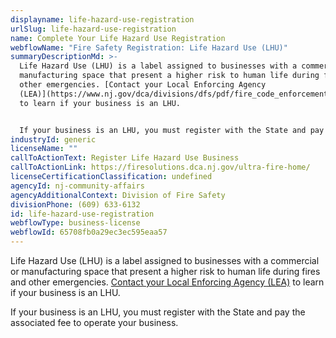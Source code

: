 ```yaml
---
displayname: life-hazard-use-registration
urlSlug: life-hazard-use-registration
name: Complete Your Life Hazard Use Registration
webflowName: "Fire Safety Registration: Life Hazard Use (LHU)"
summaryDescriptionMd: >-
  Life Hazard Use (LHU) is a label assigned to businesses with a commercial or
  manufacturing space that present a higher risk to human life during fires and
  other emergencies. [Contact your Local Enforcing Agency
  (LEA)](https://www.nj.gov/dca/divisions/dfs/pdf/fire_code_enforcement_director.pdf)
  to learn if your business is an LHU.


  If your business is an LHU, you must register with the State and pay the associated fee to operate your business.
industryId: generic
licenseName: ""
callToActionText: Register Life Hazard Use Business
callToActionLink: https://firesolutions.dca.nj.gov/ultra-fire-home/
licenseCertificationClassification: undefined
agencyId: nj-community-affairs
agencyAdditionalContext: Division of Fire Safety
divisionPhone: (609) 633-6132
id: life-hazard-use-registration
webflowType: business-license
webflowId: 65708fb0a29ec3ec595eaa57
---
```


Life Hazard Use (LHU) is a label assigned to businesses with a commercial or manufacturing space that present a higher risk to human life during fires and other emergencies. [Contact your Local Enforcing Agency (LEA)](https://www.nj.gov/dca/divisions/dfs/pdf/fire_code_enforcement_director.pdf) to learn if your business is an LHU.

If your business is an LHU, you must register with the State and pay the associated fee to operate your business.

